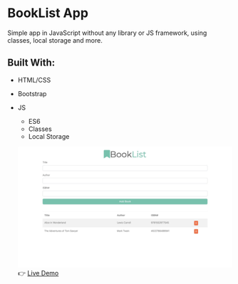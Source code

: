 # BookList App
Simple app in JavaScript without any library or JS framework, using classes, local storage and more.

## Built With: 
- HTML/CSS
- Bootstrap
- JS
  - ES6
  - Classes
  - Local Storage
  
  ![](https://raw.githubusercontent.com/YuliyaNY/BookList/master/booklist.jpg)
  :point_right: [Live Demo](https://yuliyany.github.io/BookList/)
